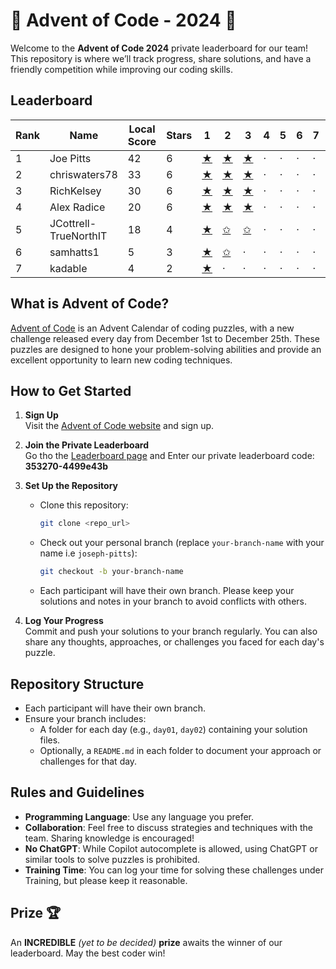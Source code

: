# 🎄 Advent of Code - 2024 🎄

Welcome to the **Advent of Code 2024** private leaderboard for our team! This repository is where we’ll track progress, share solutions, and have a friendly competition while improving our coding skills.


## Leaderboard

|   Rank | Name                  |   Local Score |   Stars | 1                                                                                 | 2                                                                                 | 3                                                                                 | 4   | 5   | 6   | 7   | 8   | 9   | 10   | 11   | 12   | 13   | 14   | 15   | 16   | 17   | 18   | 19   | 20   | 21   | 22   | 23   | 24   | 25   |
|--------|-----------------------|---------------|---------|-----------------------------------------------------------------------------------|-----------------------------------------------------------------------------------|-----------------------------------------------------------------------------------|-----|-----|-----|-----|-----|-----|------|------|------|------|------|------|------|------|------|------|------|------|------|------|------|------|
|      1 | Joe Pitts             |            42 |       6 | [★](https://github.com/TrueNorthIT/AdventOfCode/tree/joe-pitts/2024/day01)        | [★](https://github.com/TrueNorthIT/AdventOfCode/tree/joe-pitts/2024/day02)        | [★](https://github.com/TrueNorthIT/AdventOfCode/tree/joe-pitts/2024/day03)        | ·   | ·   | ·   | ·   | ·   | ·   | ·    | ·    | ·    | ·    | ·    | ·    | ·    | ·    | ·    | ·    | ·    | ·    | ·    | ·    | ·    | ·    |
|      2 | chriswaters78         |            33 |       6 | [★](https://github.com/TrueNorthIT/AdventOfCode/tree/christian-waters/2024/day01) | [★](https://github.com/TrueNorthIT/AdventOfCode/tree/christian-waters/2024/day02) | [★](https://github.com/TrueNorthIT/AdventOfCode/tree/christian-waters/2024/day03) | ·   | ·   | ·   | ·   | ·   | ·   | ·    | ·    | ·    | ·    | ·    | ·    | ·    | ·    | ·    | ·    | ·    | ·    | ·    | ·    | ·    | ·    |
|      3 | RichKelsey            |            30 |       6 | [★](https://github.com/TrueNorthIT/AdventOfCode/tree/rich-kelsey/2024/day01)      | [★](https://github.com/TrueNorthIT/AdventOfCode/tree/rich-kelsey/2024/day02)      | [★](https://github.com/TrueNorthIT/AdventOfCode/tree/rich-kelsey/2024/day03)      | ·   | ·   | ·   | ·   | ·   | ·   | ·    | ·    | ·    | ·    | ·    | ·    | ·    | ·    | ·    | ·    | ·    | ·    | ·    | ·    | ·    | ·    |
|      4 | Alex Radice           |            20 |       6 | [★](https://github.com/TrueNorthIT/AdventOfCode/tree/alex-radice/2024/day01)      | [★](https://github.com/TrueNorthIT/AdventOfCode/tree/alex-radice/2024/day02)      | [★](https://github.com/TrueNorthIT/AdventOfCode/tree/alex-radice/2024/day03)      | ·   | ·   | ·   | ·   | ·   | ·   | ·    | ·    | ·    | ·    | ·    | ·    | ·    | ·    | ·    | ·    | ·    | ·    | ·    | ·    | ·    | ·    |
|      5 | JCottrell-TrueNorthIT |            18 |       4 | [★](https://github.com/TrueNorthIT/AdventOfCode/tree/josh-cottrell/2024/day01)    | [✩](https://github.com/TrueNorthIT/AdventOfCode/tree/josh-cottrell/2024/day02)    | [✩](https://github.com/TrueNorthIT/AdventOfCode/tree/josh-cottrell/2024/day03)    | ·   | ·   | ·   | ·   | ·   | ·   | ·    | ·    | ·    | ·    | ·    | ·    | ·    | ·    | ·    | ·    | ·    | ·    | ·    | ·    | ·    | ·    |
|      6 | samhatts1             |             5 |       3 | [★](https://github.com/TrueNorthIT/AdventOfCode/tree/sam-hatts/2024/day01)        | [✩](https://github.com/TrueNorthIT/AdventOfCode/tree/sam-hatts/2024/day02)        | ·                                                                                 | ·   | ·   | ·   | ·   | ·   | ·   | ·    | ·    | ·    | ·    | ·    | ·    | ·    | ·    | ·    | ·    | ·    | ·    | ·    | ·    | ·    | ·    |
|      7 | kadable               |             4 |       2 | [★](https://github.com/TrueNorthIT/AdventOfCode/tree/kade-hennessy/2024/day01)    | ·                                                                                 | ·                                                                                 | ·   | ·   | ·   | ·   | ·   | ·   | ·    | ·    | ·    | ·    | ·    | ·    | ·    | ·    | ·    | ·    | ·    | ·    | ·    | ·    | ·    | ·    |


## What is Advent of Code?

[Advent of Code](https://adventofcode.com/) is an Advent Calendar of coding puzzles, with a new challenge released every day from December 1st to December 25th. These puzzles are designed to hone your problem-solving abilities and provide an excellent opportunity to learn new coding techniques.

## How to Get Started

1. **Sign Up**  
   Visit the [Advent of Code website](https://adventofcode.com/) and sign up.

2. **Join the Private Leaderboard**  
   Go tho the [Leaderboard page](https://adventofcode.com/2023/leaderboard/private) and Enter our private leaderboard code: **353270-4499e43b**

3. **Set Up the Repository**  
   - Clone this repository:
     ```bash
     git clone <repo_url>
     ```
   - Check out your personal branch (replace `your-branch-name` with your name i.e `joseph-pitts`):
     ```bash
     git checkout -b your-branch-name
     ```
   - Each participant will have their own branch. Please keep your solutions and notes in your branch to avoid conflicts with others.

4. **Log Your Progress**  
   Commit and push your solutions to your branch regularly. You can also share any thoughts, approaches, or challenges you faced for each day's puzzle.

## Repository Structure

- Each participant will have their own branch.
- Ensure your branch includes:
  - A folder for each day (e.g., `day01`, `day02`) containing your solution files.
  - Optionally, a `README.md` in each folder to document your approach or challenges for that day.


## Rules and Guidelines

- **Programming Language**: Use any language you prefer.
- **Collaboration**: Feel free to discuss strategies and techniques with the team. Sharing knowledge is encouraged!
- **No ChatGPT**: While Copilot autocomplete is allowed, using ChatGPT or similar tools to solve puzzles is prohibited.
- **Training Time**: You can log your time for solving these challenges under Training, but please keep it reasonable.


## Prize 🏆

An **INCREDIBLE** _(yet to be decided)_ **prize** awaits the winner of our leaderboard. May the best coder win!


